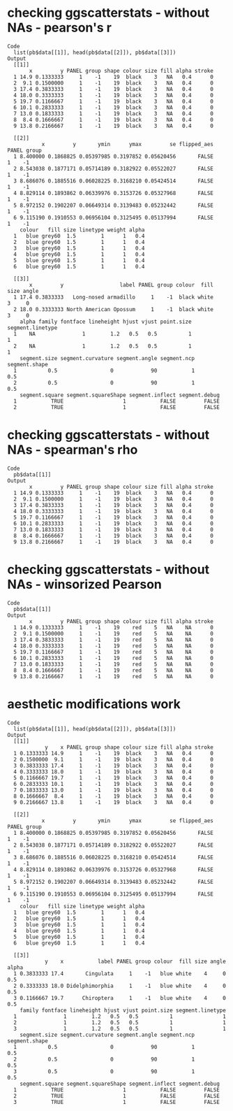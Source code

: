 # checking ggscatterstats - without NAs - pearson's r

    Code
      list(pb$data[[1]], head(pb$data[[2]]), pb$data[[3]])
    Output
      [[1]]
           x         y PANEL group shape colour size fill alpha stroke
      1 14.9 0.1333333     1    -1    19  black    3   NA   0.4      0
      2  9.1 0.1500000     1    -1    19  black    3   NA   0.4      0
      3 17.4 0.3833333     1    -1    19  black    3   NA   0.4      0
      4 18.0 0.3333333     1    -1    19  black    3   NA   0.4      0
      5 19.7 0.1166667     1    -1    19  black    3   NA   0.4      0
      6 10.1 0.2833333     1    -1    19  black    3   NA   0.4      0
      7 13.0 0.1833333     1    -1    19  black    3   NA   0.4      0
      8  8.4 0.1666667     1    -1    19  black    3   NA   0.4      0
      9 13.8 0.2166667     1    -1    19  black    3   NA   0.4      0
      
      [[2]]
               x         y       ymin      ymax         se flipped_aes PANEL group
      1 8.400000 0.1868825 0.05397985 0.3197852 0.05620456       FALSE     1    -1
      2 8.543038 0.1877171 0.05714189 0.3182922 0.05522027       FALSE     1    -1
      3 8.686076 0.1885516 0.06028225 0.3168210 0.05424514       FALSE     1    -1
      4 8.829114 0.1893862 0.06339976 0.3153726 0.05327968       FALSE     1    -1
      5 8.972152 0.1902207 0.06649314 0.3139483 0.05232442       FALSE     1    -1
      6 9.115190 0.1910553 0.06956104 0.3125495 0.05137994       FALSE     1    -1
        colour   fill size linetype weight alpha
      1   blue grey60  1.5        1      1   0.4
      2   blue grey60  1.5        1      1   0.4
      3   blue grey60  1.5        1      1   0.4
      4   blue grey60  1.5        1      1   0.4
      5   blue grey60  1.5        1      1   0.4
      6   blue grey60  1.5        1      1   0.4
      
      [[3]]
           x         y                  label PANEL group colour  fill size angle
      1 17.4 0.3833333   Long-nosed armadillo     1    -1  black white    3     0
      2 18.0 0.3333333 North American Opossum     1    -1  black white    3     0
        alpha family fontface lineheight hjust vjust point.size segment.linetype
      1    NA               1        1.2   0.5   0.5          1                1
      2    NA               1        1.2   0.5   0.5          1                1
        segment.size segment.curvature segment.angle segment.ncp segment.shape
      1          0.5                 0            90           1           0.5
      2          0.5                 0            90           1           0.5
        segment.square segment.squareShape segment.inflect segment.debug
      1           TRUE                   1           FALSE         FALSE
      2           TRUE                   1           FALSE         FALSE
      

# checking ggscatterstats - without NAs - spearman's rho

    Code
      pb$data[[1]]
    Output
           x         y PANEL group shape colour size fill alpha stroke
      1 14.9 0.1333333     1    -1    19  black    3   NA   0.4      0
      2  9.1 0.1500000     1    -1    19  black    3   NA   0.4      0
      3 17.4 0.3833333     1    -1    19  black    3   NA   0.4      0
      4 18.0 0.3333333     1    -1    19  black    3   NA   0.4      0
      5 19.7 0.1166667     1    -1    19  black    3   NA   0.4      0
      6 10.1 0.2833333     1    -1    19  black    3   NA   0.4      0
      7 13.0 0.1833333     1    -1    19  black    3   NA   0.4      0
      8  8.4 0.1666667     1    -1    19  black    3   NA   0.4      0
      9 13.8 0.2166667     1    -1    19  black    3   NA   0.4      0

# checking ggscatterstats - without NAs - winsorized Pearson

    Code
      pb$data[[1]]
    Output
           x         y PANEL group shape colour size fill alpha stroke
      1 14.9 0.1333333     1    -1    19    red    5   NA    NA      0
      2  9.1 0.1500000     1    -1    19    red    5   NA    NA      0
      3 17.4 0.3833333     1    -1    19    red    5   NA    NA      0
      4 18.0 0.3333333     1    -1    19    red    5   NA    NA      0
      5 19.7 0.1166667     1    -1    19    red    5   NA    NA      0
      6 10.1 0.2833333     1    -1    19    red    5   NA    NA      0
      7 13.0 0.1833333     1    -1    19    red    5   NA    NA      0
      8  8.4 0.1666667     1    -1    19    red    5   NA    NA      0
      9 13.8 0.2166667     1    -1    19    red    5   NA    NA      0

# aesthetic modifications work

    Code
      list(pb$data[[1]], head(pb$data[[2]]), pb$data[[3]])
    Output
      [[1]]
                y    x PANEL group shape colour size fill alpha stroke
      1 0.1333333 14.9     1    -1    19  black    3   NA   0.4      0
      2 0.1500000  9.1     1    -1    19  black    3   NA   0.4      0
      3 0.3833333 17.4     1    -1    19  black    3   NA   0.4      0
      4 0.3333333 18.0     1    -1    19  black    3   NA   0.4      0
      5 0.1166667 19.7     1    -1    19  black    3   NA   0.4      0
      6 0.2833333 10.1     1    -1    19  black    3   NA   0.4      0
      7 0.1833333 13.0     1    -1    19  black    3   NA   0.4      0
      8 0.1666667  8.4     1    -1    19  black    3   NA   0.4      0
      9 0.2166667 13.8     1    -1    19  black    3   NA   0.4      0
      
      [[2]]
               x         y       ymin      ymax         se flipped_aes PANEL group
      1 8.400000 0.1868825 0.05397985 0.3197852 0.05620456       FALSE     1    -1
      2 8.543038 0.1877171 0.05714189 0.3182922 0.05522027       FALSE     1    -1
      3 8.686076 0.1885516 0.06028225 0.3168210 0.05424514       FALSE     1    -1
      4 8.829114 0.1893862 0.06339976 0.3153726 0.05327968       FALSE     1    -1
      5 8.972152 0.1902207 0.06649314 0.3139483 0.05232442       FALSE     1    -1
      6 9.115190 0.1910553 0.06956104 0.3125495 0.05137994       FALSE     1    -1
        colour   fill size linetype weight alpha
      1   blue grey60  1.5        1      1   0.4
      2   blue grey60  1.5        1      1   0.4
      3   blue grey60  1.5        1      1   0.4
      4   blue grey60  1.5        1      1   0.4
      5   blue grey60  1.5        1      1   0.4
      6   blue grey60  1.5        1      1   0.4
      
      [[3]]
                y    x           label PANEL group colour  fill size angle alpha
      1 0.3833333 17.4       Cingulata     1    -1   blue white    4     0   0.5
      2 0.3333333 18.0 Didelphimorphia     1    -1   blue white    4     0   0.5
      3 0.1166667 19.7      Chiroptera     1    -1   blue white    4     0   0.5
        family fontface lineheight hjust vjust point.size segment.linetype
      1               1        1.2   0.5   0.5          1                1
      2               1        1.2   0.5   0.5          1                1
      3               1        1.2   0.5   0.5          1                1
        segment.size segment.curvature segment.angle segment.ncp segment.shape
      1          0.5                 0            90           1           0.5
      2          0.5                 0            90           1           0.5
      3          0.5                 0            90           1           0.5
        segment.square segment.squareShape segment.inflect segment.debug
      1           TRUE                   1           FALSE         FALSE
      2           TRUE                   1           FALSE         FALSE
      3           TRUE                   1           FALSE         FALSE
      

